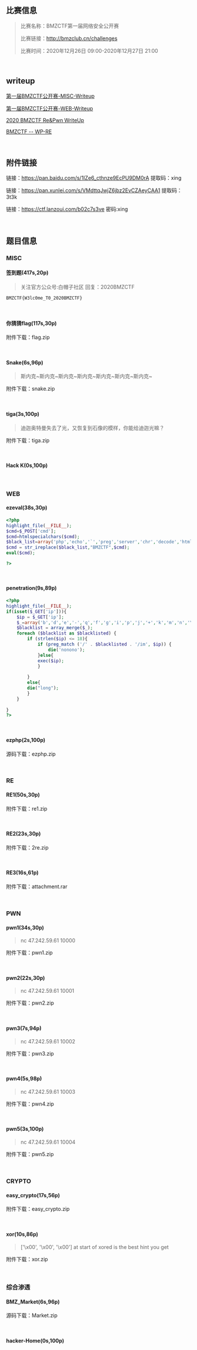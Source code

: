 ## 比赛信息

> 比赛名称：BMZCTF第一届网络安全公开赛
>
> 比赛链接：http://bmzclub.cn/challenges
>
> 比赛时间：2020年12月26日 09:00-2020年12月27日 21:00

<br/>

## writeup

[第一届BMZCTF公开赛-MISC-Writeup](https://mochu.blog.csdn.net/article/details/111306837)

[第一届BMZCTF公开赛-WEB-Writeup](https://mochu.blog.csdn.net/article/details/111916620)

[2020 BMZCTF Re&Pwn WriteUp](https://www.richar.top/2020/12/25/bmzctf-2020-wp/)

[BMZCTF -- WP-RE](https://www.cnblogs.com/pupububu/p/14218706.html)

<br/>

## 附件链接

链接：https://pan.baidu.com/s/1IZe6_cthnze9EcPU9DM0rA 提取码：xing

链接：https://pan.xunlei.com/s/VMdttqJwjZ6jbz2EvCZAeyCAA1 提取码：3t3k

链接：https://ctf.lanzoui.com/b02c7s3ve 密码:xing

<br/>

## 题目信息

### MISC

#### 签到题(417s,20p)

> 关注官方公众号:白帽子社区 回复：2020BMZCTF

```
BMZCTF{W3lc0me_T0_2020BMZCTF}
```

<br/>

#### 你猜猜flag(117s,30p)

附件下载：flag.zip

<br/>

#### Snake(6s,96p)

> 斯内克~斯内克~斯内克~斯内克~斯内克~斯内克~斯内克~

附件下载：snake.zip

<br/>

#### tiga(3s,100p)

> 迪迦奥特曼失去了光，又恢复到石像的模样，你能给迪迦光嘛？

附件下载：tiga.zip

<br/>

#### Hack K(0s,100p)

<br/>

### WEB

#### ezeval(38s,30p)

```php
<?php
highlight_file(__FILE__);
$cmd=$_POST['cmd'];
$cmd=htmlspecialchars($cmd);
$black_list=array('php','echo','`','preg','server','chr','decode','html','md5','post','get','file','session','ascii','eval','replace','assert','exec','cookie','$','include','var','print','scan','decode','system','func','ini_','passthru','pcntl','open','link','log','current','local','source','require','contents');
$cmd = str_ireplace($black_list,"BMZCTF",$cmd);
eval($cmd);

?>
```

<br/>

#### penetration(9s,89p)

```php
<?php
highlight_file(__FILE__);
if(isset($_GET['ip'])){
    $ip = $_GET['ip'];
    $_=array('b','d','e','-','q','f','g','i','p','j','+','k','m','n','\<','\>','o','w','x','\~','\:','\^','\@','\&','\'','\%','\"','\*','\(','\)','\!','\=','\.','\[','\]','\}','\{','\_');
    $blacklist = array_merge($_);
    foreach ($blacklist as $blacklisted) {
        if (strlen($ip) <= 18){
            if (preg_match ('/' . $blacklisted . '/im', $ip)) {
                die('nonono');
            }else{
            exec($ip);
            }
            
        }
        else{
        die("long");
        }
    }
    
}
?>
```

<br/>

#### ezphp(2s,100p)

源码下载：ezphp.zip

<br/>

### RE

#### RE1(50s,30p)

附件下载：re1.zip

<br/>

#### RE2(23s,30p)

附件下载：2re.zip

<br/>

#### RE3(16s,61p)

附件下载：attachment.rar

<br/>

### PWN

#### pwn1(34s,30p)

> nc 47.242.59.61 10000

附件下载：pwn1.zip

<br/>

#### pwn2(22s,30p)

> nc 47.242.59.61 10001

附件下载：pwn2.zip

<br/>

#### pwn3(7s,94p)

> nc 47.242.59.61 10002

附件下载：pwn3.zip

<br/>

#### pwn4(5s,98p)

> nc 47.242.59.61 10003

附件下载：pwn4.zip

<br/>

#### pwn5(3s,100p)

> nc 47.242.59.61 10004

附件下载：pwn5.zip

<br/>

### CRYPTO

#### easy_crypto(17s,56p)

附件下载：easy_crypto.zip

<br/>

#### xor(10s,86p)

> ['\x00', '\x00', '\x00'] at start of xored is the best hint you get

附件下载：xor.zip

<br/>

### 综合渗透

#### BMZ_Market(6s,96p)

源码下载：Market.zip

<br/>

#### hacker-Home(0s,100p)

